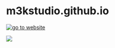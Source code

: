 # m3kstudio.github.io
[![go to website](https://img.shields.io/badge/-Go%20to%20Website!-blueviolet?style=for-the-badge&logo=html5)](https://m3kstudio.tk)

![](https://estruyf-github.azurewebsites.net/api/VisitorHit?user=estruyf&repo=mekpower.github.io&countColorcountColor&countColor=%237B1E7A)
